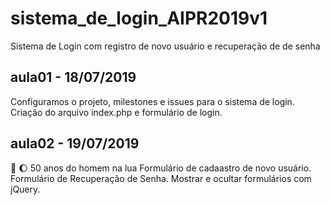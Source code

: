 # sistema_de_login_AIPR2019v1
Sistema de Login com registro de novo usuário e recuperação de de senha

## aula01 - 18/07/2019
Configuramos o projeto, milestones e issues para o sistema de login. 
Criação do arquivo index.php e formulário de login.

## aula02 - 19/07/2019 
:rocket: :moon: 50 anos do homem na lua
Formulário de cadaastro de novo usuário.
Formulário de Recuperação de Senha.
Mostrar e ocultar formulários com jQuery.

